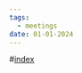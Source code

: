 ```yaml
---
tags:
  - meetings
date: 01-01-2024
---
```

#[index](notes/general-circle/old-gc-meetings/index.md) 

